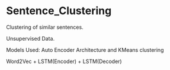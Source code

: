 # Sentence_Clustering

Clustering of similar sentences.

Unsupervised Data.

Models Used: Auto Encoder Architecture and KMeans clustering

Word2Vec + LSTM(Encoder) + LSTM(Decoder)
